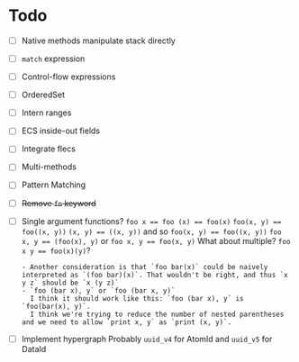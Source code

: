 # Todo

- [ ] Native methods manipulate stack directly
- [ ] `match` expression
- [ ] Control-flow expressions
- [ ] OrderedSet
- [ ] Intern ranges
- [ ] ECS inside-out fields
- [ ] Integrate flecs
- [ ] Multi-methods
- [ ] Pattern Matching
- [ ] ~~Remove `fn` keyword~~
- [ ] Single argument functions? `foo x == foo (x) == foo(x)`
      `foo(x, y) == foo((x, y))` `(x, y) == ((x, y))` and so
      `foo(x, y) == foo((x, y))` `foo x, y == (foo(x), y)` or
      `foo x, y == foo(x, y)` What about multiple? `foo x y == foo(x)(y)`?

      - Another consideration is that `foo bar(x)` could be naively interpreted as `(foo bar)(x)`. That wouldn't be right, and thus `x y z` should be `x (y z)`
      - `foo (bar x), y` or `foo (bar x, y)`
        I think it should work like this: `foo (bar x), y` is `foo(bar(x), y)`.
        I think we're trying to reduce the number of nested parentheses and we need to allow `print x, y` as `print (x, y)`.

- [ ] Implement hypergraph Probably `uuid_v4` for AtomId and `uuid_v5` for
      DataId
